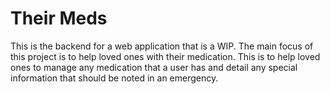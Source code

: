 # Their Meds
This is the backend for a web application that is a WIP.  The main focus of this project is to help loved ones with their medication.  This is to help loved ones to manage any medication that a user has and detail any special information that should be noted in an emergency.